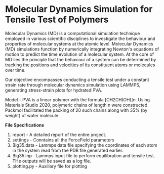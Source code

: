 # Molecular Dynamics Simulation for Tensile Test of Polymers 

Molecular Dynamics (MD) is a computational simulation technique employed in various scientific disciplines to investigate the behaviour and properties of molecular systems at the atomic level. Molecular Dynamics (MD) simulations function by numerically integrating Newton's equations of motion to predict the time evolution of a molecular system. At the core of MD lies the principle that the behaviour of a system can be determined by tracking the positions and velocities of its constituent atoms or molecules over time. 

Our objective encompasses conducting a tensile test under a constant strain rate through molecular dynamics simulation using LAMMPS, generating stress-strain plots for hydrated PVA. 

Model - PVA is a linear polymer with the formula [CH2CH(OH)]n. Using Materials Studio 2020, polymeric chains of length n were constructed. Packmol facilitated the packing of 20 such chains along with 35% (by weight) of water molecule

**File Specifications**

1. report - A detailed report of the entire project.
2. settings - Conntains all the ForceField parameters
3. Big35.data - Lammps data file specifying the coordinates of each atom in the system read from the PDB file generated earlier.
4. Big35.inp - Lammps input file to perform equilibration and tensile test. THe outputs will be saved as a log file.
5. plotting.py - Auxillary file for plotting
